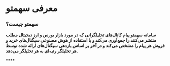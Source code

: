 # معرفی سهمتو

### **سهمتو چیست؟**

**سامانه سهمتو پیام کانال‌های تحلیلگرانی که در مورد بازار بورس و ارز دیجیتال مطلب منتشر می‌کنند را جمع‌آوری می‌کند و با استفاده از هوش مصنوعی سیگنال‌های خرید و فروش هر پیام را مشخص می‌کند و در آخر بر اساس بازدهی سیگنال‌های ارائه شده توسط هر تحلیلگر رتبه‌ای به هر تحلیلگر می‌دهد.** 

\*\*\*\*

